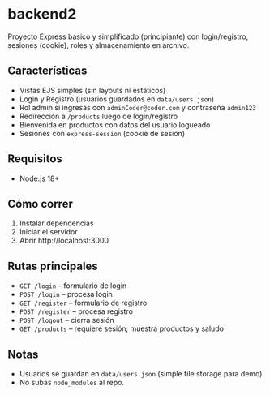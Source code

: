 # backend2

Proyecto Express básico y simplificado (principiante) con login/registro, sesiones (cookie), roles y almacenamiento en archivo.

## Características
- Vistas EJS simples (sin layouts ni estáticos)
- Login y Registro (usuarios guardados en `data/users.json`)
- Rol admin si ingresás con `adminCoder@coder.com` y contraseña `admin123`
- Redirección a `/products` luego de login/registro
- Bienvenida en productos con datos del usuario logueado
- Sesiones con `express-session` (cookie de sesión)

## Requisitos
- Node.js 18+

## Cómo correr
1. Instalar dependencias
2. Iniciar el servidor
3. Abrir http://localhost:3000

## Rutas principales
- `GET /login` – formulario de login
- `POST /login` – procesa login
- `GET /register` – formulario de registro
- `POST /register` – procesa registro
- `POST /logout` – cierra sesión
- `GET /products` – requiere sesión; muestra productos y saludo

## Notas
- Usuarios se guardan en `data/users.json` (simple file storage para demo)
- No subas `node_modules` al repo.